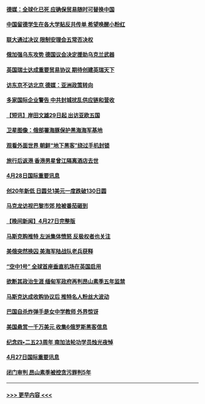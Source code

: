 #### [德媒：全球化已死 应确保贸易随时可替换中国](../pages/prog202/a103412798.md?t=04290601) 
#### [中国留德学生在各大学贴反共传单 希望唤醒小粉红](../pages/prog202/a103412796.md?t=04290601) 
#### [联大通过决议 限制安理会五常否决权](../pages/prog202/a103412649.md?t=04290601) 
#### [俄加强乌东攻势 德国议会决定援助乌克兰武器](../pages/prog202/a103412626.md?t=04290601) 
#### [英国瑞士达成重要贸易协议 期待创建英瑞天下](../pages/prog202/a103412677.md?t=04290601) 
#### [访东京不访北京  德媒：亚洲政策转向](../pages/prog202/a103412515.md?t=04290601) 
#### [多家国际企业警告 中共封城扰乱供应链和营收](../pages/prog202/a103412512.md?t=04290601) 
#### [【短讯】岸田文雄29日起 出访亚欧五国](../pages/prog202/a103412574.md?t=04290601) 
#### [卫星图像：俄部署海豚保护黑海海军基地](../pages/prog202/a103412424.md?t=04290601) 
#### [观看外面世界 朝鲜“地下黑客”绕过手机封锁](../pages/prog202/a103412416.md?t=04290601) 
#### [旅行后返港 香港男星曾江隔离酒店去世](../pages/prog202/a103412404.md?t=04290601) 
#### [4月28日国际重要讯息](../pages/prog202/a103412316.md?t=04290601) 
#### [创20年新低 日圆兑1美元一度跌破130日圆](../pages/prog202/a103412263.md?t=04290601) 
#### [马克龙访视巴黎市郊 险被番茄砸到](../pages/prog202/a103412180.md?t=04290601) 
#### [【晚间新闻】4月27日完整版](../pages/prog202/a103412077.md?t=04290601) 
#### [马斯克购推特 左派集体愤怒 反极权者也关注](../pages/prog202/a103412005.md?t=04290601) 
#### [美俄突然换囚 美海军陆战队老兵获释](../pages/prog202/a103411892.md?t=04290601) 
#### [“空中1号” 全球首座垂直机场在英国启用](../pages/prog202/a103411894.md?t=04290601) 
#### [欲断其政治生涯 缅甸军政府再判昂山素季五年监禁](../pages/prog202/a103411688.md?t=04290601) 
#### [马斯克达成收购协议后 推特名人粉丝大波动](../pages/prog202/a103411402.md?t=04290601) 
#### [巴国自杀炸弹手是女中学教师 外界惊讶](../pages/prog202/a103411396.md?t=04290601) 
#### [美国悬赏一千万美元 收集6俄罗斯黑客信息](../pages/prog202/a103411388.md?t=04290601) 
#### [纪念四•二五23周年 南加法轮功学员烛光夜悼](../pages/prog202/a103410700.md?t=04290601) 
#### [4月27日国际重要讯息](../pages/prog202/a103411307.md?t=04290601) 
#### [闭门审判 昂山素季被控贪污罪判5年](../pages/prog202/a103411297.md?t=04290601) 

----
#### [ >>> 更早内容 <<< ](../indexes/prog202-earlier.md)
